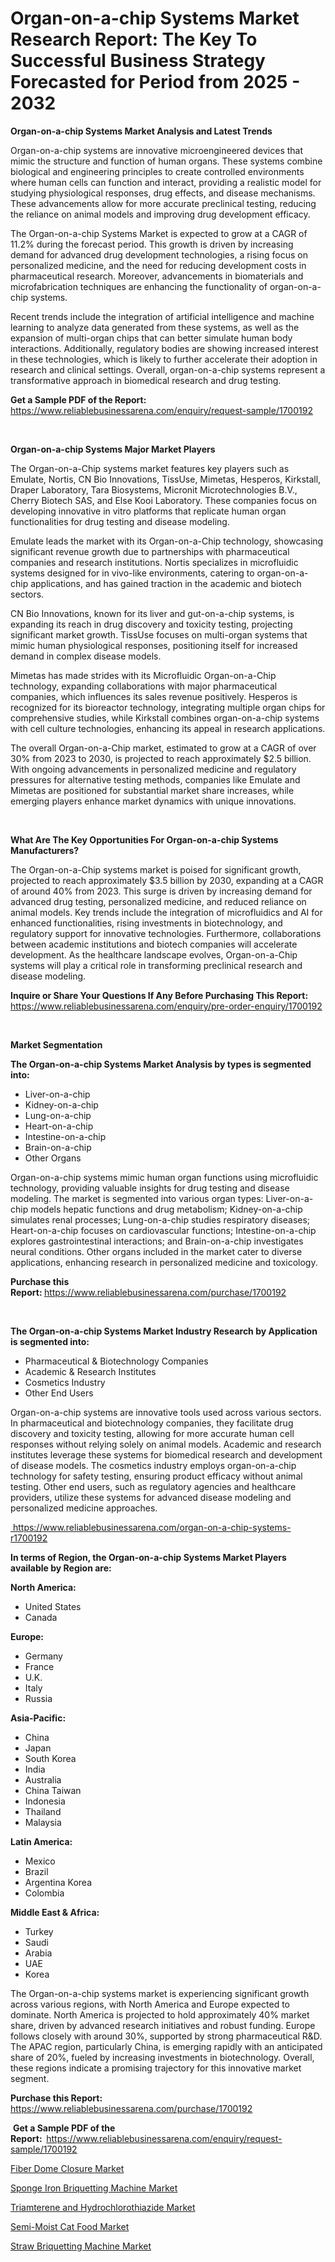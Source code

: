 <p><h1>Organ-on-a-chip Systems Market Research Report: The Key To Successful Business Strategy Forecasted for Period from 2025 - 2032</h1></p><p><strong>Organ-on-a-chip Systems Market Analysis and Latest Trends</strong></p>
<p><p>Organ-on-a-chip systems are innovative microengineered devices that mimic the structure and function of human organs. These systems combine biological and engineering principles to create controlled environments where human cells can function and interact, providing a realistic model for studying physiological responses, drug effects, and disease mechanisms. These advancements allow for more accurate preclinical testing, reducing the reliance on animal models and improving drug development efficacy.</p><p>The Organ-on-a-chip Systems Market is expected to grow at a CAGR of 11.2% during the forecast period. This growth is driven by increasing demand for advanced drug development technologies, a rising focus on personalized medicine, and the need for reducing development costs in pharmaceutical research. Moreover, advancements in biomaterials and microfabrication techniques are enhancing the functionality of organ-on-a-chip systems. </p><p>Recent trends include the integration of artificial intelligence and machine learning to analyze data generated from these systems, as well as the expansion of multi-organ chips that can better simulate human body interactions. Additionally, regulatory bodies are showing increased interest in these technologies, which is likely to further accelerate their adoption in research and clinical settings. Overall, organ-on-a-chip systems represent a transformative approach in biomedical research and drug testing.</p></p>
<p><strong>Get a Sample PDF of the Report:&nbsp;</strong> <a href="https://www.reliablebusinessarena.com/enquiry/request-sample/1700192?utm_campaign=2217&utm_medium=2&utm_source=Github&utm_content=ia&utm_term=27032025&utm_id=organ-on-a-chip-systems">https://www.reliablebusinessarena.com/enquiry/request-sample/1700192</a></p>
<p>&nbsp;</p>
<p><strong>Organ-on-a-chip Systems Major Market Players</strong></p>
<p><p>The Organ-on-a-Chip systems market features key players such as Emulate, Nortis, CN Bio Innovations, TissUse, Mimetas, Hesperos, Kirkstall, Draper Laboratory, Tara Biosystems, Micronit Microtechnologies B.V., Cherry Biotech SAS, and Else Kooi Laboratory. These companies focus on developing innovative in vitro platforms that replicate human organ functionalities for drug testing and disease modeling.</p><p>Emulate leads the market with its Organ-on-a-Chip technology, showcasing significant revenue growth due to partnerships with pharmaceutical companies and research institutions. Nortis specializes in microfluidic systems designed for in vivo-like environments, catering to organ-on-a-chip applications, and has gained traction in the academic and biotech sectors.</p><p>CN Bio Innovations, known for its liver and gut-on-a-chip systems, is expanding its reach in drug discovery and toxicity testing, projecting significant market growth. TissUse focuses on multi-organ systems that mimic human physiological responses, positioning itself for increased demand in complex disease models.</p><p>Mimetas has made strides with its Microfluidic Organ-on-a-Chip technology, expanding collaborations with major pharmaceutical companies, which influences its sales revenue positively. Hesperos is recognized for its bioreactor technology, integrating multiple organ chips for comprehensive studies, while Kirkstall combines organ-on-a-chip systems with cell culture technologies, enhancing its appeal in research applications.</p><p>The overall Organ-on-a-Chip market, estimated to grow at a CAGR of over 30% from 2023 to 2030, is projected to reach approximately $2.5 billion. With ongoing advancements in personalized medicine and regulatory pressures for alternative testing methods, companies like Emulate and Mimetas are positioned for substantial market share increases, while emerging players enhance market dynamics with unique innovations.</p></p>
<p>&nbsp;</p>
<p><strong>What Are The Key Opportunities For Organ-on-a-chip Systems Manufacturers?</strong></p>
<p><p>The Organ-on-a-Chip systems market is poised for significant growth, projected to reach approximately $3.5 billion by 2030, expanding at a CAGR of around 40% from 2023. This surge is driven by increasing demand for advanced drug testing, personalized medicine, and reduced reliance on animal models. Key trends include the integration of microfluidics and AI for enhanced functionalities, rising investments in biotechnology, and regulatory support for innovative technologies. Furthermore, collaborations between academic institutions and biotech companies will accelerate development. As the healthcare landscape evolves, Organ-on-a-Chip systems will play a critical role in transforming preclinical research and disease modeling.</p></p>
<p><strong>Inquire or Share Your Questions If Any Before Purchasing This Report:</strong> <a href="https://www.reliablebusinessarena.com/enquiry/pre-order-enquiry/1700192?utm_campaign=2217&utm_medium=2&utm_source=Github&utm_content=ia&utm_term=27032025&utm_id=organ-on-a-chip-systems">https://www.reliablebusinessarena.com/enquiry/pre-order-enquiry/1700192</a></p>
<p>&nbsp;</p>
<p><strong>Market Segmentation</strong></p>
<p><strong>The Organ-on-a-chip Systems Market Analysis by types is segmented into:</strong></p>
<p><ul><li>Liver-on-a-chip</li><li>Kidney-on-a-chip</li><li>Lung-on-a-chip</li><li>Heart-on-a-chip</li><li>Intestine-on-a-chip</li><li>Brain-on-a-chip</li><li>Other Organs</li></ul></p>
<p><p>Organ-on-a-chip systems mimic human organ functions using microfluidic technology, providing valuable insights for drug testing and disease modeling. The market is segmented into various organ types: Liver-on-a-chip models hepatic functions and drug metabolism; Kidney-on-a-chip simulates renal processes; Lung-on-a-chip studies respiratory diseases; Heart-on-a-chip focuses on cardiovascular functions; Intestine-on-a-chip explores gastrointestinal interactions; and Brain-on-a-chip investigates neural conditions. Other organs included in the market cater to diverse applications, enhancing research in personalized medicine and toxicology.</p></p>
<p><strong>Purchase this Report:&nbsp;</strong><a href="https://www.reliablebusinessarena.com/purchase/1700192?utm_campaign=2217&utm_medium=2&utm_source=Github&utm_content=ia&utm_term=27032025&utm_id=organ-on-a-chip-systems">https://www.reliablebusinessarena.com/purchase/1700192</a></p>
<p>&nbsp;</p>
<p><strong>The Organ-on-a-chip Systems Market Industry Research by Application is segmented into:</strong></p>
<p><ul><li>Pharmaceutical & Biotechnology Companies</li><li>Academic & Research Institutes</li><li>Cosmetics Industry</li><li>Other End Users</li></ul></p>
<p><p>Organ-on-a-chip systems are innovative tools used across various sectors. In pharmaceutical and biotechnology companies, they facilitate drug discovery and toxicity testing, allowing for more accurate human cell responses without relying solely on animal models. Academic and research institutes leverage these systems for biomedical research and development of disease models. The cosmetics industry employs organ-on-a-chip technology for safety testing, ensuring product efficacy without animal testing. Other end users, such as regulatory agencies and healthcare providers, utilize these systems for advanced disease modeling and personalized medicine approaches.</p></p>
<p><a href="https://www.reliablebusinessarena.com/organ-on-a-chip-systems-r1700192?utm_campaign=2217&utm_medium=2&utm_source=Github&utm_content=ia&utm_term=27032025&utm_id=organ-on-a-chip-systems">&nbsp;https://www.reliablebusinessarena.com/organ-on-a-chip-systems-r1700192</a></p>
<p><strong>In terms of Region, the Organ-on-a-chip Systems Market Players available by Region are:</strong></p>
<p>
    <p> <strong> North America: </strong>
        <ul>
            <li>United States</li>
            <li>Canada</li>
        </ul>
        </p> 
    <p> <strong> Europe: </strong>
        <ul>
            <li>Germany</li>
            <li>France</li>
            <li>U.K.</li>
            <li>Italy</li>
            <li>Russia</li>
        </ul>
        </p> 
    <p> <strong> Asia-Pacific: </strong>
        <ul>
            <li>China</li>
            <li>Japan</li>
            <li>South Korea</li>
            <li>India</li>
            <li>Australia</li>
            <li>China Taiwan</li>
            <li>Indonesia</li>
            <li>Thailand</li>
            <li>Malaysia</li>
        </ul>
        </p> 
    <p> <strong> Latin America: </strong>
        <ul>
            <li>Mexico</li>
            <li>Brazil</li>
            <li>Argentina Korea</li>
            <li>Colombia</li>
        </ul>
        </p> 
    <p> <strong> Middle East & Africa: </strong>
        <ul>
            <li>Turkey</li>
            <li>Saudi</li>
            <li>Arabia</li>
            <li>UAE</li>
            <li>Korea</li>
        </ul>
    </p>
    </p>
<p><p>The Organ-on-a-chip systems market is experiencing significant growth across various regions, with North America and Europe expected to dominate. North America is projected to hold approximately 40% market share, driven by advanced research initiatives and robust funding. Europe follows closely with around 30%, supported by strong pharmaceutical R&D. The APAC region, particularly China, is emerging rapidly with an anticipated share of 20%, fueled by increasing investments in biotechnology. Overall, these regions indicate a promising trajectory for this innovative market segment.</p></p>
<p><strong>Purchase this Report: </strong><a href="https://www.reliablebusinessarena.com/purchase/1700192?utm_campaign=2217&utm_medium=2&utm_source=Github&utm_content=ia&utm_term=27032025&utm_id=organ-on-a-chip-systems">https://www.reliablebusinessarena.com/purchase/1700192</a></p>
<p>&nbsp;<strong>Get a Sample PDF of the Report:&nbsp;&nbsp;</strong><a href="https://www.reliablebusinessarena.com/enquiry/request-sample/1700192?utm_campaign=2217&utm_medium=2&utm_source=Github&utm_content=ia&utm_term=27032025&utm_id=organ-on-a-chip-systems">https://www.reliablebusinessarena.com/enquiry/request-sample/1700192</a></p>
<p><strong></strong></p>
<p><p><a href="https://www.linkedin.com/pulse/fiber-dome-closure-market-analysis-industry-share-trends-revenue-sgyge?utm_campaign=2217&utm_medium=2&utm_source=Github&utm_content=ia&utm_term=27032025&utm_id=organ-on-a-chip-systems">Fiber Dome Closure Market</a></p><p><a href="https://www.linkedin.com/pulse/global-sponge-iron-briquetting-machine-market-pulse-trends-growth-cl4be?utm_campaign=2217&utm_medium=2&utm_source=Github&utm_content=ia&utm_term=27032025&utm_id=organ-on-a-chip-systems">Sponge Iron Briquetting Machine Market</a></p><p><a href="https://github.com/meenafadilkh/Market-Research-Report-List-1/blob/main/triamterene-and-hydrochlorothiazide-market.md?utm_campaign=2217&utm_medium=2&utm_source=Github&utm_content=ia&utm_term=27032025&utm_id=organ-on-a-chip-systems">Triamterene and Hydrochlorothiazide Market</a></p><p><a href="https://github.com/miehldobin1w/Market-Research-Report-List-1/blob/main/semi-moist-cat-food-market.md?utm_campaign=2217&utm_medium=2&utm_source=Github&utm_content=ia&utm_term=27032025&utm_id=organ-on-a-chip-systems">Semi-Moist Cat Food Market</a></p><p><a href="https://www.linkedin.com/pulse/revenue-insights-straw-briquetting-machine-market-8-cagr-suupe?utm_campaign=2217&utm_medium=2&utm_source=Github&utm_content=ia&utm_term=27032025&utm_id=organ-on-a-chip-systems">Straw Briquetting Machine Market</a></p></p>
